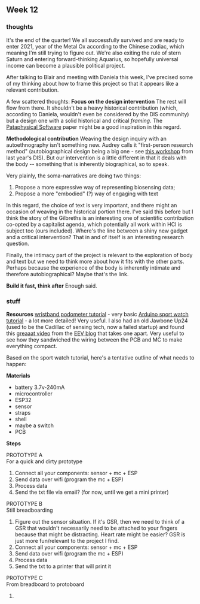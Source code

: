 ## Week 12

### thoughts
It's the end of the quarter! We all successfully survived and are ready to enter 2021, year of the Metal Ox according to the Chinese zodiac, which meaning I'm still trying to figure out. We're also exiting the rule of stern Saturn and entering forward-thinking Aquarius, so hopefully universal income can become a plausible political project.

After talking to Blair and meeting with Daniela this week, I've precised some of my thinking about how to frame this project so that it appears like a relevant contribution.

A few scattered thoughts:
**Focus on the design intervention**
The rest will flow from there. It shouldn't be a heavy historical contribution (which, according to Daniela, wouldn't even be considered by the DIS community) but a design one with a solid historical and critical *framing.* The [Pataphysical Software](https://doi-org.offcampus.lib.washington.edu/10.1145/3357236.3395526) paper might be a good inspiration in this regard.

**Methodological contribution**
Weaving the design inquiry with an autoethnography isn't something new. Audrey calls it "first-person research method" (autobiographical design being a big one - see [this workshop](http://clab.iat.sfu.ca/pubs/Lucero-DesignForOne-DIS2019.pdf) from last year's DIS). But our intervention is a little different in that it deals with the body -- something that is inherently biographical, so to speak.

Very plainly, the soma-narratives are doing two things:
1. Propose a more expressive way of representing biosensing data;
2. Propose a more "embodied" (?) way of engaging with text

In this regard, the choice of text is very important, and there might an occasion of weaving in the historical portion there. I've said this before but I think the story of the Gilbreths is an interesting one of scientific contribution co-opted by a capitalist agenda, which potentially all work within HCI is subject too (ours included). Where's the line between a shiny new gadget and a critical intervention? That in and of itself is an interesting research question.

Finally, the intimacy part of the project is relevant to the exploration of body and text but we need to think more about how it fits with the other parts. Perhaps because the experience of the body is inherently intimate and therefore autobiographical? Maybe that's the link.

**Build it fast, think after**
Enough said.

### stuff

**Resources**
[wristband podometer tutorial](https://www.instructables.com/How-to-Make-a-Wristband-Pedometer/) - very basic
[Arduino sport watch tutorial](https://www.instructables.com/DIY-Arduino-Watch-Sport-20/) - a lot more detailed! Very useful.
I also had an old Jawbone Up24 (used to be the Cadillac of sensing tech, now a failed startup) and found this [greaaat video](https://www.youtube.com/watch?v=sRjHAGsl6ws) from the [EEV blog](https://www.eevblog.com/) that takes one apart. Very useful to see how they sandwiched the wiring between the PCB and MC to make everything compact.

Based on the sport watch tutorial, here's a tentative outline of what needs to happen:

**Materials**
- battery 3.7v-240mA
- microcontroller
- ESP32
- sensor
- straps
- shell
- maybe a switch
- PCB

**Steps**

PROTOTYPE A   
For a quick and dirty prototype

1. Connect all your components: sensor + mc + ESP
2. Send data over wifi (program the mc + ESP)
4. Process data
5. Send the txt file via email? (for now, until we get a mini printer)

PROTOTYPE B  
Still breadboarding

1. Figure out the sensor situation. If it's GSR, then we need to think of a GSR that wouldn't necessarily need to be attached to your fingers because that might be distracting. Heart rate might be easier? GSR is just more fun/relevant to the project I find.
2. Connect all your components: sensor + mc + ESP
3. Send data over wifi (program the mc + ESP)
4. Process data
5. Send the txt to a printer that will print it

PROTOTYPE C    
From breadboard to protoboard

1. 





